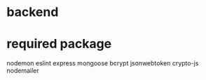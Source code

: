 # backend

# required package
nodemon
eslint
express
mongoose
bcrypt
jsonwebtoken
crypto-js
nodemailer